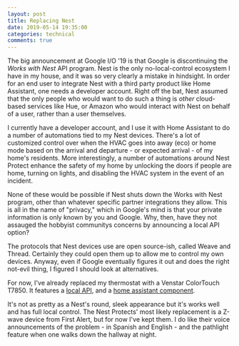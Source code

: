 ```yaml
---
layout: post
title: Replacing Nest
date: 2019-05-14 19:35:00
categories: technical
comments: true
---
```


The big announcement at Google I/O '19 is that Google is discontinuing
the *Works with Nest* API program. Nest is the only no-local-control
ecosystem I have in my house, and it was so very clearly a mistake in
hindsight. In order for an end user to integrate Nest with a third party
product like Home Assistant, one needs a developer account. Right off
the bat, Nest assumed that the only people who would want to do such a
thing is *other* cloud-based services like Hue, or Amazon who would
interact with Nest on behalf of a user, rather than a user themselves.

I currently have a developer account, and I use it with Home Assistant
to do a number of automations tied to my Nest devices.  There's a lot of
customized control over when the HVAC goes into away (eco) or home mode
based on the arrival and departure - or expected arrival - of my home's
residents.  More interestingly, a number of automations around Nest
Protect enhance the safety of my home by unlocking the doors if people
are home, turning on lights, and disabling the HVAC system in the event
of an incident.

None of these would be possible if Nest shuts down the Works with Nest
program, other than whatever specific partner integrations they allow.
This is all in the name of "privacy," which in Google's mind is that
your private information is only known by you and Google.  Why, then,
have they not assauged the hobbyist communitys concerns by announcing a
local API option?

The protocols that Nest devices use are open source-ish, called Weave
and Thread.  Certainly they could open them up to allow me to control my
own devices. Anyway, even if Google eventually figures it out and does
the right not-evil thing, I figured I should look at alternatives.

For now, I've already replaced my thermostat with a Venstar ColorTouch
T7850.  It features a [local API](https://developer.venstar.com/assets/ColorTouchRemoteControlAPIv3rev1.pdf), and a [home assistant component](https://www.home-assistant.io/components/venstar/).

It's not as pretty as a Nest's round, sleek appearance but it's works
well and has full local control.  The Nest Protects' most likely
replacement is a Z-wave device from First Alert, but for now I've kept
them.  I do like their voice announcements of the problem - in Spanish
and English - and the pathlight feature when one walks down the hallway
at night.
